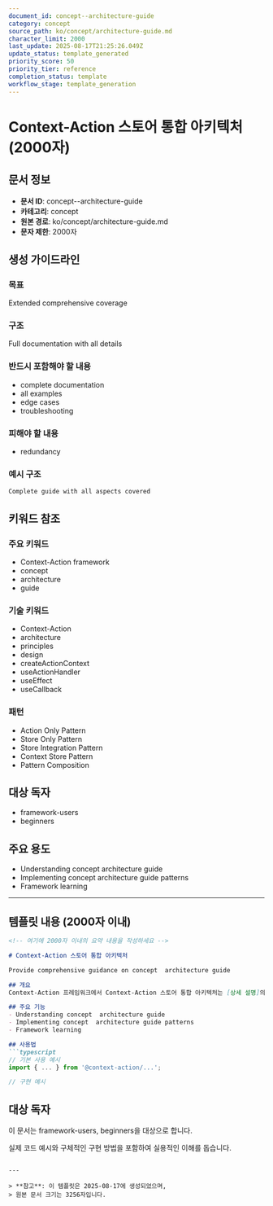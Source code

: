 ```yaml
---
document_id: concept--architecture-guide
category: concept
source_path: ko/concept/architecture-guide.md
character_limit: 2000
last_update: 2025-08-17T21:25:26.049Z
update_status: template_generated
priority_score: 50
priority_tier: reference
completion_status: template
workflow_stage: template_generation
---
```


# Context-Action 스토어 통합 아키텍처 (2000자)

## 문서 정보
- **문서 ID**: concept--architecture-guide
- **카테고리**: concept
- **원본 경로**: ko/concept/architecture-guide.md
- **문자 제한**: 2000자

## 생성 가이드라인

### 목표
Extended comprehensive coverage

### 구조
Full documentation with all details

### 반드시 포함해야 할 내용
- complete documentation
- all examples
- edge cases
- troubleshooting

### 피해야 할 내용  
- redundancy

### 예시 구조
```
Complete guide with all aspects covered
```

## 키워드 참조

### 주요 키워드
- Context-Action framework
- concept
- architecture
- guide

### 기술 키워드
- Context-Action
- architecture
- principles
- design
- createActionContext
- useActionHandler
- useEffect
- useCallback

### 패턴
- Action Only Pattern
- Store Only Pattern
- Store Integration Pattern
- Context Store Pattern
- Pattern Composition

## 대상 독자
- framework-users
- beginners

## 주요 용도
- Understanding concept  architecture guide
- Implementing concept  architecture guide patterns
- Framework learning

---

## 템플릿 내용 (2000자 이내)

```markdown
<!-- 여기에 2000자 이내의 요약 내용을 작성하세요 -->

# Context-Action 스토어 통합 아키텍처

Provide comprehensive guidance on concept  architecture guide

## 개요
Context-Action 프레임워크에서 Context-Action 스토어 통합 아키텍처는 [상세 설명]의 역할을 담당합니다.

## 주요 기능
- Understanding concept  architecture guide
- Implementing concept  architecture guide patterns
- Framework learning

## 사용법
```typescript
// 기본 사용 예시
import { ... } from '@context-action/...';

// 구현 예시
```

## 대상 독자
이 문서는 framework-users, beginners을 대상으로 합니다.

실제 코드 예시와 구체적인 구현 방법을 포함하여 실용적인 이해를 돕습니다.
```

---

> **참고**: 이 템플릿은 2025-08-17에 생성되었으며, 
> 원본 문서 크기는 3256자입니다.
